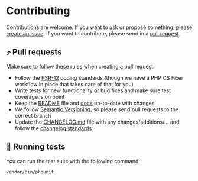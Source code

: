 Contributing
===

Contributions are welcome. If you want to ask or propose something, please 
[create an issue](https://github.com/craftzing/laravel-postmark-notification-channel/issues/new). 
If you want to contribute, please send in a 
[pull request]((https://github.com/craftzing/laravel-postmark-notification-channel/compare) ).

## ⤴️ Pull requests

Make sure to follow these rules when creating a pull request:
- Follow the [PSR-12](http://www.php-fig.org/psr/psr-12/) coding standards (though we have a PHP CS Fixer workflow in place that takes care of that for you)
- Write tests for new functionality or bug fixes and make sure test coverage is on point
- Keep the [README](README.md) file and [docs](docs) up-to-date with changes
- We follow [Semantic Versioning](http://semver.org/), so please send pull requests to the correct branch
- Update the [CHANGELOG.md](CHANGELOG.md) file with any changes/additions/... and follow the [changelog standards](http://keepachangelog.com/)

## 🧪 Running tests

You can run the test suite with the following command:
```bash
vendor/bin/phpunit
```
